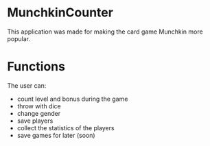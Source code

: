 # MunchkinCounter
This application was made for making the card game Munchkin more popular.

# Functions
The user can:
- count level and bonus during the game
- throw with dice
- change gender
- save players
- collect the statistics of the players
- save games for later (soon)
